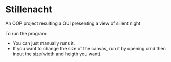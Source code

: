 # Stillenacht
An OOP project resulting a GUI presenting a view of sillent night


To run the program:
- You can just manually runs it.
- If you want to change the size of the canvas, run it by opening cmd then input the size(width and heigth you want).
